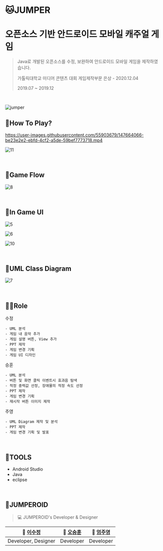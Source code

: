 # 🐱JUMPER



# 오픈소스 기반 안드로이드 모바일 캐주얼 게임

> Java로 개발된 오픈소스를 수정, 보완하여  안드로이드 모바일 게임을 제작하였습니다.
>
> 가톨릭대학교 미디어 콘텐츠 대회 게임제작부문 은상 - 2020.12.04
>
> 2019.07 ~ 2019.12

<br/>

![jumper](https://user-images.githubusercontent.com/55903679/147663876-94b695c1-5da3-422c-9e7b-3c46f3025f7f.png)





## 💫How To Play?

https://user-images.githubusercontent.com/55903679/147664066-be23e2e2-ebfd-4cf2-a5de-59bef7773718.mp4

![11](https://user-images.githubusercontent.com/55903679/147664830-7564bb68-d116-4b7a-8d7f-cacfc55d6f41.png)

<br/>

## 👀Game Flow

![8](https://user-images.githubusercontent.com/55903679/147664318-7449fbbf-499b-4fbc-b99e-3dfa4639765e.png)

<br/>

## 👣In Game UI

![5](https://user-images.githubusercontent.com/55903679/147664317-b31c069d-5a99-4f65-ae14-488f234aed1c.png)

![6](https://user-images.githubusercontent.com/55903679/147664316-d6d21af7-40b4-475b-bc5e-f7340fda180c.png)

![10](https://user-images.githubusercontent.com/55903679/147664742-d3176857-2ed8-4627-aec6-8fa568100101.png)

<br/>

## 🤹UML Class Diagram

![7](https://user-images.githubusercontent.com/55903679/147664314-daec54e9-db50-49dd-9c4b-7731db32c12f.png)

</br>

## 🤹‍♀️Role

수정

```
- UML 분석
- 게임 내 음악 추가
- 게임 설명 버튼, View 추가
- PPT 제작
- 게임 변경 기획
- 게임 UI 디자인
```

승훈

```
- UML 분석
- 버튼 및 화면 클릭 이벤트시 효과음 탐색
- 적정 중력값 선정, 장애물의 적정 속도 선정
- PPT 제작
- 게임 변경 기획 
- 재시작 버튼 이미지 제작
```

주영

```
- UML Diagram 제작 및 분석
- PPT 제작
- 게임 변경 기획 및 발표
```

<br/>

## 🔧TOOLS

- Android Studio 
- Java
- eclipse

<br/>

## 👊JUMPEROID

> 💻 JUMPEROID's Developer & Designer

| **🙋 [이수정](https://github.com/doodung)** | **🙋‍ [오승훈](https://github.com/OhSeungHoony)** | **🙋‍ [엄주영](https://github.com/JooYoungEom)** |
| :----------------------------------------: | :---------------------------------------------: | :--------------------------------------------: |
|            Developer, Designer             |                    Developer                    |                   Developer                    |
